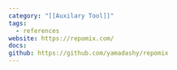 ```yaml
---
category: "[[Auxilary Tool]]"
tags:
  - references
website: https://repomix.com/
docs: 
github: https://github.com/yamadashy/repomix
---
```

